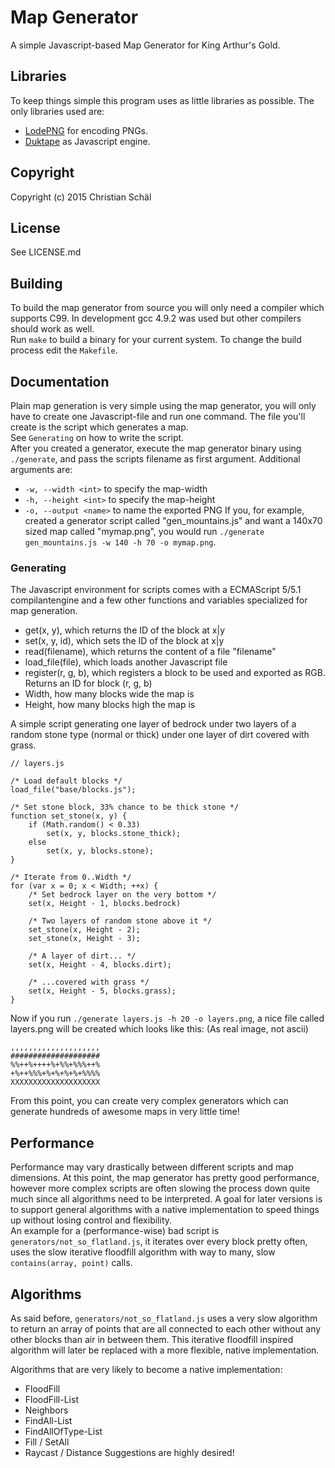 # Map Generator
A simple Javascript-based Map Generator for King Arthur's Gold.

## Libraries
To keep things simple this program uses as little libraries as possible.
The only libraries used are:
 - [LodePNG](http://lodev.org/lodepng) for encoding PNGs.
 - [Duktape](http://duktape.org) as Javascript engine.

## Copyright
Copyright (c) 2015 Christian Schäl

## License
See LICENSE.md

## Building
To build the map generator from source you will only need a compiler
which supports C99. In development gcc 4.9.2 was used but other compilers
should work as well.  
Run `make` to build a binary for your current system. To change the build
process edit the `Makefile`.

## Documentation
Plain map generation is very simple using the map generator, you will
only have to create one Javascript-file and run one command. The file
you'll create is the script which generates a map.  
See `Generating` on how to write the script.  
After you created a generator, execute the map generator binary using
`./generate`, and pass the scripts filename as first argument.
Additional arguments are:
 - `-w, --width <int>` to specify the map-width
 - `-h, --height <int>` to specify the map-height
 - `-o, --output <name>` to name the exported PNG
If you, for example, created a generator script called "gen_mountains.js" and want a 140x70 sized map called "mymap.png", you would run `./generate gen_mountains.js -w 140 -h 70 -o mymap.png`.

### Generating
The Javascript environment for scripts comes with a ECMAScript 5/5.1 compilantengine and a few other functions and variables specialized for map generation.
 - get(x, y), which returns the ID of the block at x|y
 - set(x, y, id), which sets the ID of the block at x|y
 - read(filename), which returns the content of a file "filename"
 - load_file(file), which loads another Javascript file
 - register(r, g, b), which registers a block to be used and exported as RGB. Returns an ID for block (r, g, b)
- Width, how many blocks wide the map is
- Height, how many blocks high the map is

A simple script generating one layer of bedrock under two layers of a random stone type (normal or thick) under one layer of dirt covered with grass.
    
    // layers.js

    /* Load default blocks */
    load_file("base/blocks.js");
    
    /* Set stone block, 33% chance to be thick stone */
    function set_stone(x, y) {
        if (Math.random() < 0.33)
            set(x, y, blocks.stone_thick);
        else
            set(x, y, blocks.stone);
    }
    
    /* Iterate from 0..Width */
    for (var x = 0; x < Width; ++x) {
        /* Set bedrock layer on the very bottom */
        set(x, Height - 1, blocks.bedrock)
        
        /* Two layers of random stone above it */
        set_stone(x, Height - 2);
        set_stone(x, Height - 3);
        
        /* A layer of dirt... */
        set(x, Height - 4, blocks.dirt);
        
        /* ...covered with grass */
        set(x, Height - 5, blocks.grass);
    }

Now if you run `./generate layers.js -h 20 -o layers.png`, a nice file called layers.png will be created which looks like this: (As real image, not ascii)

    ,,,,,,,,,,,,,,,,,,,,
    ####################
    %%++%++++%+%%+%%%++%
    +%++%%%+%+%+%+%+%%%%
    XXXXXXXXXXXXXXXXXXXX

From this point, you can create very complex generators which can generate hundreds of awesome maps in very little time!

## Performance
Performance may vary drastically between different scripts and map dimensions. At this point, the map generator has pretty good performance, however more complex scripts are often slowing the process down quite much since all algorithms need to be interpreted. A goal for later versions is to support general algorithms with a native implementation to speed things up without losing control and flexibility.  
An example for a (performance-wise) bad script is `generators/not_so_flatland.js`, it iterates over every block pretty often, uses the slow iterative floodfill algorithm with way to many, slow `contains(array, point)` calls.

## Algorithms
As said before, `generators/not_so_flatland.js` uses a very slow algorithm to return an array of points that are all connected to each other without any other blocks than air in between them. This iterative floodfill inspired algorithm will later be replaced with a more flexible, native implementation.  

Algorithms that are very likely to become a native implementation:
 - FloodFill
 - FloodFill-List
 - Neighbors
 - FindAll-List
 - FindAllOfType-List
 - Fill / SetAll
 - Raycast / Distance
Suggestions are highly desired!


